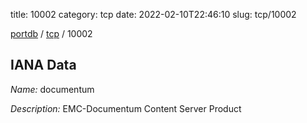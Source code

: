 title: 10002
category: tcp
date: 2022-02-10T22:46:10
slug: tcp/10002

[portdb](/) / [tcp](/category/tcp.html) / 10002


## IANA Data

_Name:_ documentum

_Description:_ EMC-Documentum Content Server Product

